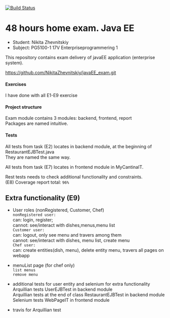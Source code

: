 [![Build Status](https://travis-ci.org/NikitaZhevnitskiy/javaEE_exam.svg?branch=master)](https://travis-ci.org/NikitaZhevnitskiy/javaEE_exam)

# 48 hours home exam. Java EE
* Student: Nikita Zhevnitskiy
* Subject: PG5100-1 17V Enterpriseprogrammering 1

This repository contains exam delivery of javaEE application (enterprise system).

https://github.com/NikitaZhevnitskiy/javaEE_exam.git

#### Exercises
I have done with all E1-E9 exercise
 
#### Project structure
Exam module contains 3 modules: backend, frontend, report  
Packages are named intuitive.


#### Tests
All tests from task (E2) locates in backend module, at the beginning of RestaurantEJBTest.java  
They are named the same way.  

All tests from task (E7) locates in frontend module in MyCantinaIT.  

Rest tests needs to check additional functionality and constraints.  
(E8) Coverage report total: `96%` 


## Extra functionality (E9)
* User roles (nonRegistered, Customer, Chef)  
`nonRegistered user:`  
can: login, register;  
cannot: see/interact with dishes,menus,menu list  
`Customer user:`  
can: logout, only see menu and travers among them  
cannot: see/interact with dishes, menu list, create menu  
`Chef user:`  
can: create entities(dish, menu), delete entity menu, travers all pages on webapp  

* menuList page (for chef only)  
`list menus`  
`remove menu` 

* additional tests for user entity and selenium for extra functionality
Arquillian tests UserEJBTest in backend module  
Arquillian tests at the end of class RestaurantEJBTest in backend module  
Selenium tests WebPageIT in frontend module  

* travis for Arquillian test



